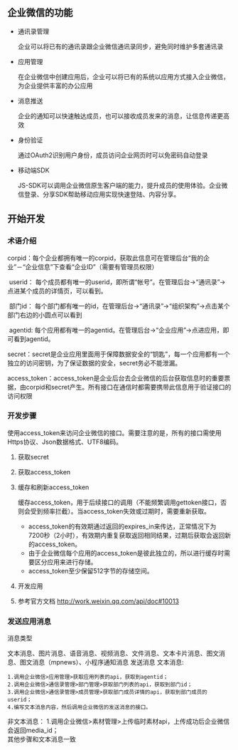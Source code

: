 ## 企业微信的功能

* 通讯录管理

  ​	企业可以将已有的通讯录跟企业微信通讯录同步，避免同时维护多套通讯录

* 应用管理

  ​	在企业微信中创建应用后，企业可以将已有的系统以应用方式接入企业微信，为企业提供丰富的办公应用

* 消息推送

  ​	企业的通知可以快速触达成员，也可以接收成员发来的消息，让信息传递更高效

* 身份验证

  ​	通过OAuth2识别用户身份，成员访问企业网页时可以免密码自动登录

* 移动端SDK

  ​	JS-SDK可以调用企业微信原生客户端的能力，提升成员的使用体验。企业微信登录、分享SDK帮助移动应用实现快速登陆、内容分享。

## 开始开发

### 术语介绍

​	corpid：每个企业都拥有唯一的corpid，获取此信息可在管理后台“我的企业”－“企业信息”下查看“企业ID”（需要有管理员权限）

​	userid： 每个成员都有唯一的userid，即所谓“帐号”。在管理后台->“通讯录”->点进某个成员的详情页，可以看到。

​	部门id： 每个部门都有唯一的id，在管理后台->“通讯录”->“组织架构”->点击某个部门右边的小圆点可以看到

​	agentid: 每个应用都有唯一的agentid。在管理后台->“企业应用”->点进应用，即可看到agentid。

​	secret：secret是企业应用里面用于保障数据安全的“钥匙”，每一个应用都有一个独立的访问密钥，为了保证数据的安全，secret务必不能泄漏。

​	access_token：access_token是企业后台去企业微信的后台获取信息时的重要票据，由corpid和secret产生。所有接口在通信时都需要携带此信息用于验证接口的访问权限

### 开发步骤

使用access_token来访问企业微信的接口。需要注意的是，所有的接口需使用Https协议、Json数据格式、UTF8编码。

1. 获取secret

2. 获取access_token

3. 缓存和刷新access_token

   缓存access_token，用于后续接口的调用（不能频繁调用gettoken接口，否则会受到频率拦截）。当access_token失效或过期时，需要重新获取。

   - access_token的有效期通过返回的expires_in来传达，正常情况下为7200秒（2小时），有效期内重复获取返回相同结果，过期后获取会返回新的access_token。
   - 由于企业微信每个应用的access_token是彼此独立的，所以进行缓存时需要区分应用来进行存储。
   - access_token至少保留512字节的存储空间。

4. 开发应用

5. 参考官方文档 http://work.weixin.qq.com/api/doc#10013

### 发送应用消息

消息类型

文本消息、图片消息、语音消息、视频消息、文件消息、文本卡片消息、图文消息、图文消息（mpnews）、小程序通知消息
发送消息
文本消息:

	1.调用企业微信>应用管理>获取应用列表的api，获取到agentid；
	2.调用企业微信>通信录管理>部门管理>获取部门列表的api，获取到部门id；
	3.调用企业微信>通信录管理>成员管理>获取部门成员详情的api，获取到部门成员的userid；
	4.编写文本消息内容，然后调用企业微信的发送消息的接口。
非文本消息：
	1.调用企业微信>素材管理>上传临时素材api，上传成功后企业微信会返回media_id；</br>
	其他步骤和文本消息一致</br>
















​	

